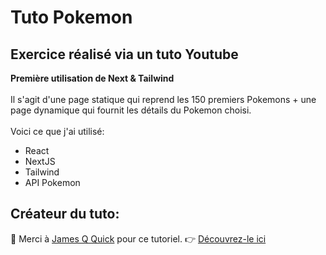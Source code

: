 # Tuto Pokemon

## Exercice réalisé via un tuto Youtube
**Première utilisation de Next & Tailwind** <br/><br/>
Il s'agit d'une page statique qui reprend les 150 premiers Pokemons + une page dynamique qui fournit les détails du Pokemon choisi.  <br/><br/>
Voici ce que j'ai utilisé:
* React
* NextJS
* Tailwind
* API Pokemon 

## Créateur du tuto:
💫 Merci à [James Q Quick](https://github.com/jamesqquick) pour ce tutoriel.
👉 [Découvrez-le ici](https://www.youtube.com/watch?v=LMRAEUPkFXI)
